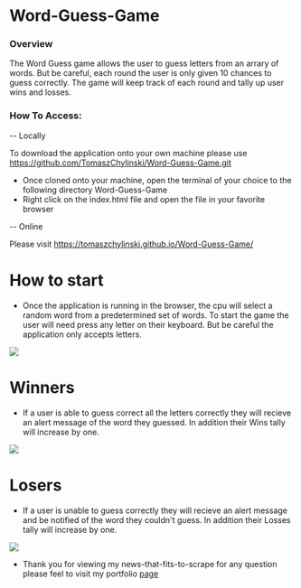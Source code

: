 # Word-Guess-Game

### Overview

The Word Guess game allows the user to guess letters from an arrary of words. But be careful, each round the user is only given 10 chances to guess correctly. The game will keep track of each round and tally up user wins and losses. 


### How To Access:

 -- Locally

To download the application onto your own machine please use https://github.com/TomaszChylinski/Word-Guess-Game.git

* Once cloned onto your machine, open the terminal of your choice to the following directory Word-Guess-Game
* Right click on the index.html file and open the file in your favorite browser

-- Online

Please visit https://tomaszchylinski.github.io/Word-Guess-Game/

# How to start

* Once the application is running in the browser, the cpu will select a random word from a predetermined set of words. To start the game the user will need press any letter on their keyboard. But be careful the application only accepts letters.

<img src="./public/assets/images/word-guess-game-1.PNG">

# Winners 

* If a user is able to guess correct all the letters correctly they will recieve an alert message of the word they guessed. In addition their Wins tally will increase by one.

<img src="./public/assets/images/word-guess-game-2.PNG">

# Losers

* If a user is unable to guess correctly they will recieve an alert message and be notified of the word they couldn't guess. In addition their Losses tally will increase by one.

<img src="./public/assets/images/word-guess-game-3.PNG">


* Thank you for viewing my news-that-fits-to-scrape for any question please feel to visit my portfolio <a href="https://tomaszchylinski.github.io/chylinski-tomasz-portfolio/index.html">page</a>
